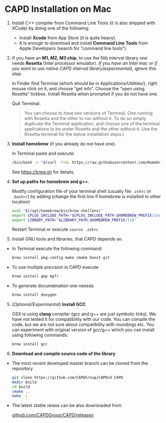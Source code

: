 # CAPD Installation on Mac 

1) Install C++ compiler from Command Line Tools (it is also shipped with XCode) by doing one of the following:

   * Install **Xcode** from App Store (it is quite heavy).
   * It is enough to download and install **Command Line Tools** from Apple Developers (search for "command line tools").

2. If you have an **M1, M2, M3 chip**, to use the filib interval library one needs **Rosetta** (Intel processor emulator).
   *If you have an Intel mac or if you want to use native CAPD interval library(experimental), ignore this step*.

   In Finder find Terminal (which should be in Applications/Utilities/), right mouse click on it, and choose “get
   info”. Choose the “open using Rosetta” tickbox. Install Rosetta when prompted if you do not have one.

   Quit Terminal. 

   > You can choose to have two versions of Terminal. One running with Rosetta and the other to run without it.
   > To do so simply duplicate the Terminal application, and choose one of the terminal applications
   > to be under Rosetta and the other without it. Use the Rosetta terminal for the below installation steps.)

2. **Install homebrew** (if you already do not have one).
  
   In Terminal paste and execute:

   ```bash
   /bin/bash -c "$(curl -fsSL https://raw.githubusercontent.com/Homebrew/install/HEAD/install.sh)"
   ```
   See https://brew.sh for details.
   
7. **Set up paths for homebrew and g++**. 

   Modify configuration file of your terminal shell (usually file `.zshrc` or <code>.bashrc</code>)
   by adding (change the first line if homebrew is installed to other location)

   ```bash
   eval "$(/opt/homebrew/bin/brew shellenv)"
   export CPLUS_INCLUDE_PATH="$CPLUS_INCLUDE_PATH:$HOMEBREW_PREFIX/include"
   export LIBRARY_PATH="$LIBRARY_PATH:$HOMEBREW_PREFIX/lib"
   ```

   Restart Terminal or execute `source .zshrc`

4. Install GNU tools and libraries, that CAPD depends on.
  
  * In Terminal execute the following command:

    ```bash
    brew install pkg-config make cmake boost git
    ```
   
   * To use multiple precision in CAPD execute
  
     ```bash
     brew install gmp mpfr
     ```
   
   * To generate documetnation one neeeds

     ```bash
     brew install doxygen
     ```

5. (*Optional/Experimental*) **Install GCC**
 
   OSX is using **clang** compiler (gcc and g++ are just symbolic links). We have not tested it for compatibility 
   with our code. You can compile the code, but we are not sure about compatibility with roundings etc. You can 
   experiment with original version of gcc/g++ which you can install using following commands:

   ```bash
   brew install gcc
   ```
   
4. **Download and compile source code of the library**

  * The most recent developed master branch can be cloned from the repository

    ```bash
    git clone https://github.com/CAPDGroup/CAPDcd CAPD
    mkdir build
    cd build
    cmake .. 
    make -j    
    ```

  * The latest stable relase can be also downloaded from

    [github.com/CAPDGroup/CAPD/releases](https://github.com/CAPDGroup/CAPD/releases)

